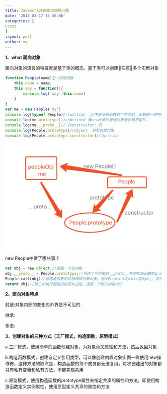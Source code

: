 ```yaml
---
title: JavaScript的面向编程问题
date: '2018-03-17 15:30:00'
categories: [
Front
]
layout: post
author: xy
---
```


**1、what 面向对象**

面向对象的语言的特征就是基于类的概念。基于类可以创建任意多个实例对象


```javascript
function People(name){//构造函数
	this.name = name;
	this.say = function(){
		console.log('say',this.name)
	}
}
var me = new People('xy')
console.log(typeof People)//function  js中是没有函数这个类型的，函数是一种特殊对象的存在，因此函数的原型是对象
console.log(me.prototype)//undefined 被new出来的普通对象是没有原型的
console.log(me.__proto__)// {constructor: ƒ}
console.log(People.prototype)//object  原型也是对象
console.log(People.prototype.constructor)//function
```

![原型链的关系](/images/js/面向对象1.jpg)

new People中做了哪些事？

```javascript
var obj = new Object;//创建一个空对象
obj.__proto__ = People.prototype;//将这个空对象的__proto__指向构造函数的prototype
People.call(obj)//将构造函数的作用域赋给新对象，因此People中的this指向obj，然后再调用People函数
return obj;//第三步执行函数内的语句之后，返回一个新的对象obj
```

**2、面向对象特点**

封装:对象内部的变化对外界是不可见的

继承:

多态:


**3、创建对象的三种方式（工厂模式，构造函数，原型模式）**

a.工厂模式，使用简单的函数创建对象，为对象添加属性和方法，然后返回对象

b.构造函数模式，创建自定义引用类型，可以像创建内置对象实例一样使用new操作符，这种方法的缺点是，构造函数的每个成员都无法复用，每次创建出的对象都只有私有变量和私有方法，不能实现共用

c.原型模式，使用构造函数的prototype属性来指定共享的属性和方法，即使用构造函数定义实例属性，使用原型定义共享的属性和方法


